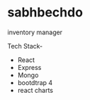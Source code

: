 # sabhbechdo

inventory manager

Tech Stack-
- React
- Express
- Mongo
- bootdtrap 4
- react charts
